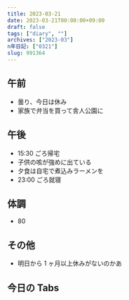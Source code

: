 ```yaml
---
title: 2023-03-21
date: 2023-03-21T00:00:00+09:00
draft: false
tags: ["diary", ""]
archives: ["2023-03"]
n年日記: ["0321"]
slug: 991364
---
```


## 午前

- 曇り、今日は休み
- 家族で弁当を買って舎人公園に

## 午後

- 15:30 ごろ帰宅
- 子供の咳が強めに出ている
- 夕食は自宅で煮込みラーメンを
- 23:00 ごろ就寝

## 体調

- 80

## その他

- 明日から 1 ヶ月以上休みがないのかあ

## 今日の Tabs
